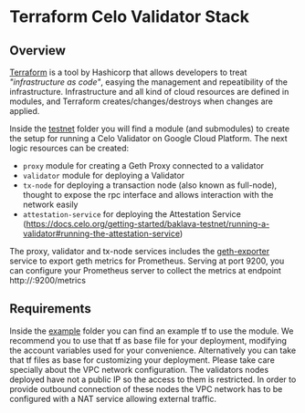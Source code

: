 # Terraform Celo Validator Stack

## Overview

[Terraform](https://www.terraform.io) is a tool by Hashicorp that allows developers to treat _"infrastructure as code"_, easying the management and repeatibility of the
infrastructure.
Infrastructure and all kind of cloud resources are defined in modules, and Terraform creates/changes/destroys when changes are applied.

Inside the [testnet](./testnet) folder you will find a module (and submodules) to create the setup for running a Celo Validator on Google Cloud Platform. The next logic resources can be created:

- `proxy` module for creating a Geth Proxy connected to a validator
- `validator` module for deploying a Validator
- `tx-node` for deploying a transaction node (also known as full-node), thought to expose the rpc interface and allows interaction with the network easily
- `attestation-service` for deploying the Attestation Service (https://docs.celo.org/getting-started/baklava-testnet/running-a-validator#running-the-attestation-service)

The proxy, validator and tx-node services includes the [geth-exporter](https://github.com/status-im/geth_exporter) service to export geth metrics for Prometheus. Serving at port 9200, you can configure your Prometheus server to collect the metrics at endpoint http://<instance>:9200/metrics

## Requirements

Inside the [example](./example) folder you can find an example tf to use the module. We recommend you to use that tf as base file for your deployment, modifying the account variables used for your convenience.
Alternatively you can take that tf files as base for customizing your deployment. Please take care specially about the VPC network configuration. The validators nodes deployed have not a public IP so the access to them is restricted. In order to provide outbound connection of these nodes the VPC network has to be configured with a NAT service allowing external traffic.
